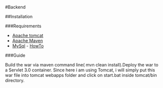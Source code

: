 #Backend

##Installation

###Requirements

* [Apache tomcat](http://tomcat.apache.org/download-80.cgi)
* [Apache Maven](https://maven.apache.org/download.cgi)
* [MySql](http://dev.mysql.com/downloads/mysql/) - [HowTo](http://websystique.com/misc/how-to-setup-mysql-on-local-pc/)

###Guide

 Build the war via maven command line( mvn clean install).Deploy the war to a Servlet 3.0 container. Since here i am using Tomcat, i will simply put this war file into tomcat webapps folder and click on start.bat inside tomcat/bin directory.